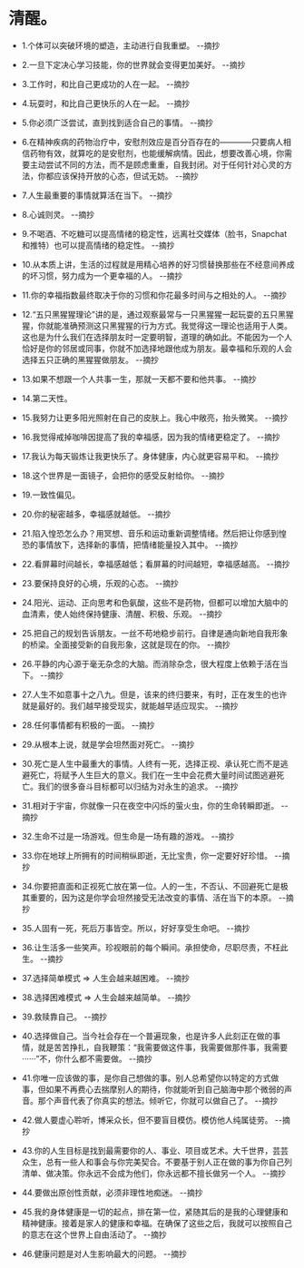 # 清醒。

- 1.个体可以突破环境的塑造，主动进行自我重塑。 --摘抄

- 2.一旦下定决心学习技能，你的世界就会变得更加美好。 --摘抄

- 3.工作时，和比自己更成功的人在一起。 --摘抄

- 4.玩耍时，和比自己更快乐的人在一起。 --摘抄

- 5.你必须广泛尝试，直到找到适合自己的事情。 --摘抄

- 6.在精神疾病的药物治疗中，安慰剂效应是百分百存在的————只要病人相信药物有效，就算吃的是安慰剂，也能缓解病情。因此，想要改善心境，你需要主动尝试不同的方法，而不是顾虑重重，自我封闭。对于任何针对心灵的方法，你都应该保持开放的心态，但试无妨。 --摘抄

- 7.人生最重要的事情就算活在当下。 --摘抄

- 8.心诚则灵。 --摘抄

- 9.不喝酒、不吃糖可以提高情绪的稳定性，远离社交媒体（脸书，Snapchat和推特）也可以提高情绪的稳定性。 --摘抄

- 10.从本质上讲，生活的过程就是用精心培养的好习惯替换那些在不经意间养成的坏习惯，努力成为一个更幸福的人。 --摘抄

- 11.你的幸福指数最终取决于你的习惯和你花最多时间与之相处的人。 --摘抄

- 12.“五只黑猩猩理论”讲的是，通过观察最常与一只黑猩猩一起玩耍的五只黑猩猩，你就能准确预测这只黑猩猩的行为方式。我觉得这一理论也适用于人类。这也是为什么我们在选择朋友时一定要明智，道理的确如此。不能因为一个人恰好是你的邻居或同事，你就不加选择地跟他成为朋友。最幸福和乐观的人会选择五只正确的黑猩猩做朋友。 --摘抄

- 13.如果不想跟一个人共事一生，那就一天都不要和他共事。 --摘抄

- 14.第二天性。

- 15.我努力让更多阳光照射在自己的皮肤上。我心中敞亮，抬头微笑。 --摘抄

- 16.我觉得戒掉咖啡因提高了我的幸福感，因为我的情绪更稳定了。 --摘抄

- 17.我认为每天锻炼让我更快乐了。身体健康，内心就更容易平和。 --摘抄

- 18.这个世界是一面镜子，会把你的感受反射给你。 --摘抄

- 19.一致性偏见。

- 20.你的秘密越多，幸福感就越低。 --摘抄

- 21.陷入惶恐怎么办？用冥想、音乐和运动重新调整情绪。然后把让你感到惶恐的事情放下，选择新的事情，把情绪能量投入其中。 --摘抄

- 22.看屏幕时间越长，幸福感越低；看屏幕的时间越短，幸福感越高。 --摘抄

- 23.要保持良好的心境，乐观的心态。 --摘抄

- 24.阳光、运动、正向思考和色氨酸，这些不是药物，但都可以增加大脑中的血清素，使人始终保持健康、清醒、积极、乐观。 --摘抄

- 25.把自己的规划告诉朋友。一丝不苟地稳步前行。自律是通向新地自我形象的桥梁。全面接受新的自我形象，这就是现在的你。 --摘抄

- 26.平静的内心源于毫无杂念的大脑。而消除杂念，很大程度上依赖于活在当下。 --摘抄

- 27.人生不如意事十之八九。但是，该来的终归要来，有时，正在发生的也许就是最好的。我们越早接受现实，就能越早适应现实。 --摘抄

- 28.任何事情都有积极的一面。 --摘抄

- 29.从根本上说，就是学会坦然面对死亡。 --摘抄

- 30.死亡是人生中最重大的事情。人终有一死，选择正视、承认死亡而不是逃避死亡，将赋予人生巨大的意义。我们在一生中会花费大量时间试图逃避死亡。我们的很多奋斗目标都可以归结为对永生的追求。 --摘抄

- 31.相对于宇宙，你就像一只在夜空中闪烁的萤火虫，你的生命转瞬即逝。 --摘抄

- 32.生命不过是一场游戏。但生命是一场有趣的游戏。 --摘抄

- 33.你在地球上所拥有的时间稍纵即逝，无比宝贵，你一定要好好珍惜。 --摘抄

- 34.你要把直面和正视死亡放在第一位。人的一生，不否认、不回避死亡是极其重要的，因为这是你学会坦然接受无法改变的事情、活在当下的本原。 --摘抄

- 35.人固有一死，死后万事皆空。所以，好好享受生命吧。 --摘抄

- 36.让生活多一些笑声。珍视眼前的每个瞬间。承担使命，尽职尽责，不枉此生。 --摘抄

- 37.选择简单模式 => 人生会越来越困难。 --摘抄

- 38.选择困难模式 => 人生会越来越简单。 --摘抄

- 39.救赎靠自己。 --摘抄

- 40.选择做自己。当今社会存在一个普遍现象，也是许多人此刻正在做的事情，就是苦苦挣扎，自我鞭策：“我需要做这件事，我需要做那件事，我需要······”不，你什么都不需要做。 --摘抄

- 41.你唯一应该做的事，是你自己想做的事。别人总希望你以特定的方式做事，但如果不再费心去揣摩别人的期待，你就能听到自己脑海中那个微弱的声音。那个声音代表了你真实的想法。倾听它，你就可以做自己了。 --摘抄

- 42.做人要虚心聆听，博采众长，但不要盲目模仿。模仿他人纯属徒劳。 --摘抄

- 43.你的人生目标是找到最需要你的人、事业、项目或艺术。大千世界，芸芸众生，总有一些人和事会与你完美契合。不要基于别人正在做的事为你自己列清单、做决策。你永远不会成为他们，你永远都不擅长做另一个人。 --摘抄

- 44.要做出原创性贡献，必须非理性地痴迷。 --摘抄

- 45.我的身体健康是一切的起点，排在第一位，紧随其后的是我的心理健康和精神健康。接着是家人的健康和幸福。在确保了这些之后，我就可以按照自己的意志在这个世界上自由活动了。 --摘抄

- 46.健康问题是对人生影响最大的问题。 --摘抄
